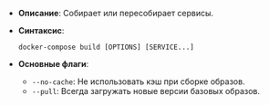- **Описание**: Собирает или пересобирает сервисы.
- **Синтаксис**:
    
    `docker-compose build [OPTIONS] [SERVICE...]`
    
- **Основные флаги**:
    
    - `--no-cache`: Не использовать кэш при сборке образов.
    - `--pull`: Всегда загружать новые версии базовых образов.
	
